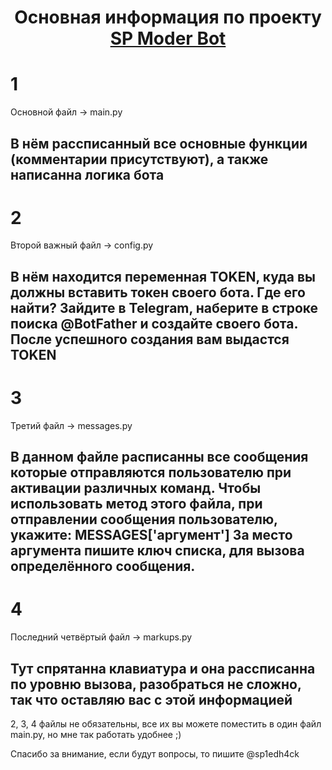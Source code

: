 <h1 align="center">Основная информация по проекту <a href="https://t.me/speedhack_bot" target="_blank">SP Moder Bot</a> 


# 1
Основной файл -> main.py

В нём рассписанный все основные функции (комментарии присутствуют), а также написанна логика бота
-
# 2

Второй важный файл -> config.py

В нём находится переменная TOKEN, куда вы должны вставить токен своего бота. Где его найти?
Зайдите в Telegram, наберите в строке поиска @BotFather и создайте своего бота.
После успешного создания вам выдастся TOKEN
-
# 3 #

Третий файл -> messages.py

В данном файле расписанны все сообщения которые отправляются пользователю при активации различных
команд.
Чтобы использовать метод этого файла, при отправлении сообщения пользователю, укажите:
MESSAGES['аргумент']
За место аргумента пишите ключ списка, для вызова определённого сообщения.
-
# 4 #

Последний четвёртый файл -> markups.py

Тут спрятанна клавиатура и она рассписанна по уровню вызова, разобраться не сложно, так что
оставляю вас с этой информацией
---
2, 3, 4 файлы не обязательны, все их вы можете поместить в один файл main.py, но мне так работать
удобнее ;)

Спасибо за внимание, если будут вопросы, то пишите @sp1edh4ck
